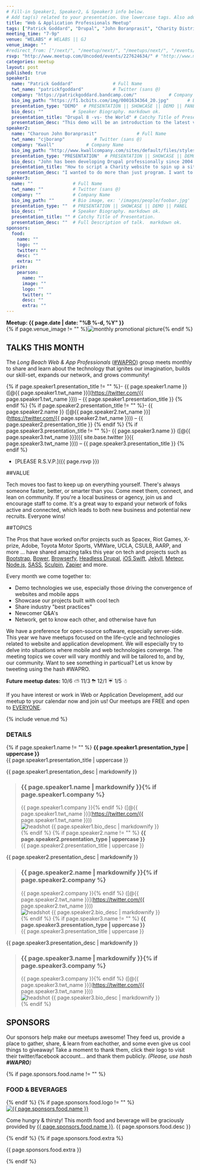 ```yaml
---
# Fill-in Speaker1, Speaker2, & Speaker3 info below.
# Add tag(s) related to your presentation. Use lowercase tags. Also add "Your Name" as a tag.
title: "Web & Application Professionals Meetup"
tags: ["Patrick Goddard", "Drupal", "John Boranprasit", "Charity Distribution"]
meeting_time: "7-9p"
venue: "WELABS" # WELABS || GJ
venue_image: ""
#redirect_from: ["/next/", "/meetup/next/", "/meetups/next/", "/events/next/"]
rsvp: "http://www.meetup.com/Uncoded/events/227624634/" # "http://www.meetup.com/Uncoded/events/225429587/"
categories: meetup
layout: post
published: true
speaker1:
  name: "Patrick Goddard"               # Full Name
  twt_name: "patrickfgoddard"           # Twitter (sans @)
  company: "https://patrickgoddard.bandcamp.com/"            # Company Name
  bio_img_path: "https://f1.bcbits.com/img/0001634364_20.jpg"       # Bio image, ex: '/images/people/foobar.jpg'
  presentation_type: "DEMO"  # PRESENTATION || SHOWCASE || DEMO || PANEL
  bio_desc: ""           # Speaker Biography. markdown ok.
  presentation_title: "Drupal 8 -vs- the World" # Catchy Title of Presentation.
  presentation_desc: "This demo will be an introduction to the latest version of Drupal and a survey of similar tools. We'll look at the features that make Drupal 8 different from all previous versions and contrast these features with similar tools, such as [WordPress](https://wordpress.org/), [Joomla](https://www.joomla.org/), [Jekyll](https://jekyllrb.com/),  [Grav](http://bolt.cm/), [Django](https://www.djangoproject.com/) (reverse alphabetical)."  # Full Description of talk.  markdown ok.
speaker2:
  name: "Charoun John Boranprasit"               # Full Name
  twt_name: "cjboranp"           # Twitter (sans @)
  company: "Kwall"            # Company Name
  bio_img_path: "http://www.kwallcompany.com/sites/default/files/styles/profile_page/public/pictures/picture-155-1447372751.jpg"       # Bio image, ex: '/images/people/foobar.jpg'
  presentation_type: "PRESENTATION"  # PRESENTATION || SHOWCASE || DEMO || PANEL
  bio_desc: "John has been developing Drupal professionally since 2004 specializing in E-commerce customization. He discovered his passion for programming from Seneca College in Toronto, Canada. John believes that programming saves people time and time is a commodity we can never get back."           # Speaker Biography. markdown ok.
  presentation_title: "How to script a Charity website to spin up a site in less than 5 minutes." # Catchy Title of Presentation.
  presentation_desc: "I wanted to do more than just program. I want to help people. My talents are in programming so I tend to get asked to build a site for everyone. Recently I wanted to find more ways to be involved in helping people so I built a platform to pulls in functionality and installs a complete CMS system. This presentation outlines how I did it and how you can do it too."  # Full Description of talk.  markdown ok.
speaker3:
  name: ""               # Full Name
  twt_name: ""           # Twitter (sans @)
  company: ""            # Company Name
  bio_img_path: ""       # Bio image, ex: '/images/people/foobar.jpg'
  presentation_type: ""  # PRESENTATION || SHOWCASE || DEMO || PANEL
  bio_desc: ""           # Speaker Biography. markdown ok.
  presentation_title: "" # Catchy Title of Presentation.
  presentation_desc: ""  # Full Description of talk.  markdown ok.
sponsors:
  food:
    name: ""
    logo: ""
    twitter: ""
    desc: ""
    extra: ""
  prize:
    pearson:
      name: ""
      image: ""
      logo: ""
      twitter: ""
      desc: ""
      extra: ""
---
```


**Meetup: {{ page.date | date: "%B %-d, %Y" }}**  
{% if page.venue_image != "" %}<img src="{{ base.url }}{{ page.venue_image }}" alt="monthly promotional picture">{% endif %}

## TALKS THIS MONTH  
The _Long Beach Web & App Professionals_ ([#WAPRO](https://twitter.com/intent/tweet?text=I%27m%20excited%20for%20the%20%23WAPRO%20meetup%20this%20month!%20meetup.com%2Funcoded%2Fevents%2F%20%40uncodedlb%20%23uncoded)) group meets monthly to share and learn about the technology that ignites our imagination, builds our skill-set, expands our network, and grows community!

{% if page.speaker1.presentation_title != ""  %}- {{ page.speaker1.name }} ([@{{ page.speaker1.twt_name }}](https://twitter.com/{{ page.speaker1.twt_name }})) – {{ page.speaker1.presentation_title }}  {% endif %}
{% if page.speaker2.presentation_title != ""  %}- {{ page.speaker2.name }} ([@{{ page.speaker2.twt_name }}](https://twitter.com/{{ page.speaker2.twt_name }})) – {{ page.speaker2.presentation_title }}  {% endif %}
{% if page.speaker3.presentation_title != ""  %}- {{ page.speaker3.name }} ([@{{ page.speaker3.twt_name }}]({{ site.base.twitter }}{{ page.speaker3.twt_name }})) – {{ page.speaker3.presentation_title }}  {% endif %}
- [PLEASE R.S.V.P.]({{ page.rsvp }})

##VALUE

Tech moves too fast to keep up on everything yourself.  There's always someone faster, better, or smarter than you.  Come meet them, connect, and lean on community.  If you're a local business or agency, join us and encourage staff to come.  It's a great way to expand your network of folks active and connected, which leads to both new business and potential new recruits.  Everyone wins!


##TOPICS

The Pros that have worked on/for projects such as Spacex, Riot Games, X-prize, Adobe, Toyota Motor Sports, VMWare, UCLA, CSULB, AARP, and more ... have shared amazing talks this year on tech and projects such as [Bootstrap](http://getbootstrap.com/), [Bower](http://bower.io), [Browserfy](http://browserify.org/), [Headless Drupal](https://github.com/davidhwang/horseman), [iOS Swift](https://developer.apple.com/swift/), [Jekyll](http://jekyllrb.com), [Meteor](https://www.meteor.com/), [Node.js](http://iojs.org), [SASS](http://sass-lang.com/), [Sculpin](http://sculpin.io), [Zapier](http://zapier.com) and more.

Every month we come together to:

* Demo technologies we use, especially those driving the convergence of websites and mobile apps
* Showcase our projects built with cool tech
* Share industry "best practices"
* Newcomer Q&A's
* Network, get to know each other, and otherwise have fun

We have a preference for open-source software, especially server-side.  This year we have meetups focused on the life-cycle and technologies related to website and application development.  We will especially try to delve into situations where mobile and web technologies converge.  The meeting topics we cover will vary monthly and will be tailored to, and by, our community.  Want to see something in particual?  Let us know by tweeting using the hash #WAPRO.  

**Future meetup dates:**  10/6  ⛅  11/3  ⛈  12/1  ☔  1/5  ☃

If you have interest or work in Web or Application Development, add our meetup to your calendar now and join us! Our meetups are FREE and open to [EVERYONE](https://github.com/uncodedlb/uncoded-policies).


{% include venue.md %}


### DETAILS  
{% if page.speaker1.name != "" %}
**{{ page.speaker1.presentation_type | uppercase }}**  
{{ page.speaker1.presentation_title | uppercase }}  

{{ page.speaker1.presentation_desc | markdownify }}  

> ### {{ page.speaker1.name | markdownify }}{% if page.speaker1.company %}
> {{ page.speaker1.company }}{% endif %}  ([@{{ page.speaker1.twt_name }}](https://twitter.com/{{ page.speaker1.twt_name }}))  
> <img src="{{ site.baseurl }}{{ page.speaker1.bio_img_path }}" alt="headshot" class="headshot">
> {{ page.speaker1.bio_desc | markdownify }}  
{% endif %}
{% if page.speaker2.name != ""  %}
**{{ page.speaker2.presentation_type | uppercase }}**  
{{ page.speaker2.presentation_title | uppercase }}

{{ page.speaker2.presentation_desc | markdownify }}  

> ### {{ page.speaker2.name | markdownify }}{% if page.speaker2.company %}
> {{ page.speaker2.company }}{% endif %}  ([@{{ page.speaker2.twt_name }}](https://twitter.com/{{ page.speaker2.twt_name }}))  
> <img src="{{ site.baseurl }}{{ page.speaker2.bio_img_path }}" alt="headshot" class="headshot">
> {{ page.speaker2.bio_desc | markdownify }}  
{% endif %}
{% if page.speaker3.name != ""  %}
**{{ page.speaker3.presentation_type | uppercase }}**  
{{ page.speaker3.presentation_title | uppercase }}

{{ page.speaker3.presentation_desc | markdownify }}  

> ### {{ page.speaker3.name | markdownify }}{% if page.speaker3.company %}
> {{ page.speaker3.company }}{% endif %}  ([@{{ page.speaker3.twt_name }}](https://twitter.com/{{ page.speaker3.twt_name }}))  
> <img src="{{ site.baseurl }}{{ page.speaker3.bio_img_path }}" alt="headshot" class="headshot">
> {{ page.speaker3.bio_desc | markdownify }}  
{% endif %}



## SPONSORS

Our sponsors help make our meetups awesome! They feed us, provide a place to gather, share, & learn from eachother, and some even give us cool things to giveaway!  Take a moment to thank them, click their logo to visit their twitter/facebook account... and thank them publicly.  *(Please, use hash __#WAPRO__)*

{% if page.sponsors.food.name != "" %}
### FOOD & BEVERAGES
{% endif %}
{% if page.sponsors.food.logo != "" %}<a href="{{ site.base.twitter }}{{ page.sponsors.food.twitter }}" target="_blank"><img class="logo" src='{{ page.sponsors.food.logo }}' alt='{{ page.sponsors.food.name }}'></a>
<p>Come hungry & thirsty! This month food and beverage will be graciously provided by <a href="{{ site.base.twitter }}{{ page.sponsors.food.twitter }}" target="_blank">{{ page.sponsors.food.name }}</a>.  {{ page.sponsors.food.desc }}</p>{% endif %}
{% if page.sponsors.food.extra %}<p>{{ page.sponsors.food.extra }}</p>{% endif %}
